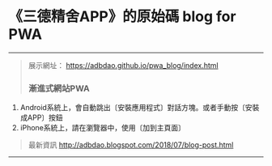 # 《三德精舍APP》的原始碼 blog for PWA  
---  
> 展示網址：  https://adbdao.github.io/pwa_blog/index.html  
>###  漸進式網站PWA  
  1. Android系統上，會自動跳出〔安裝應用程式〕對話方塊。或者手動按〔安裝成APP〕按鈕  
  2. iPhone系統上，請在瀏覽器中，使用〔加到主頁面〕 
  
> 最新資訊 http://adbdao.blogspot.com/2018/07/blog-post.html  
---  